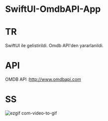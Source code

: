 # SwiftUI-OmdbAPI-App
 
# TR
SwiftUI ile gelistirildi. Omdb API'den yararlanildi.

# API
OMDB API :http://www.omdbapi.com

# SS

![ezgif com-video-to-gif](https://user-images.githubusercontent.com/46056478/126194953-1a6fe8b4-bbf2-4d23-a88b-7777af5966d0.gif)
